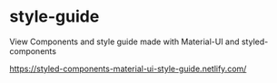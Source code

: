 
# style-guide
View Components and style guide made with Material-UI and styled-components

https://styled-components-material-ui-style-guide.netlify.com/

